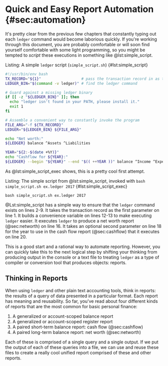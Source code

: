# Quick and Easy Report Automation {#sec:automation}

It's pretty clear from the previous few chapters that constantly typing out
each `ledger` command would become laborious quickly.
If you're working through this document, you are probably comfortable
or will soon find yourself comfortable with some light programming, so you
might be tempted to _script_ these executions in something like
@lst:simple_script.

Listing: A simple `ledger` script (`simple_script.sh`) {#lst:simple_script}

```{.bash pipe="tee simple_script.sh" .numberLines}
#!/usr/bin/env bash
TX_RECORD="${1}"                  # pass the transaction record in as the first arg
LEDGER_BIN="$(command -v ledger)" # find the ledger command

# Guard against a missing ledger binary
if [[ -z "${LEDGER_BIN}" ]]; then
  echo "ledger isn't found in your PATH, please install it."
  exit 1
fi

# Assemble a convenient way to constantly invoke the program
FILE_ARG="-f ${TX_RECORD}"
LEDGER="${LEDGER_BIN} ${FILE_ARG}"

echo "Net worth:"
${LEDGER} balance ^Assets ^Liabilities

YEAR="${2:-$(date +%Y)}"
echo "Cashflow for ${YEAR}:"
${LEDGER} --begin "${YEAR}" --end "$(( ++YEAR ))" balance ^Income ^Expenses
```

As @lst:simple_script_exec shows, this is a pretty cool first attempt.

Listing: The simple script from @lst:simple_script, invoked with `bash simple_script.sh ex.ledger 2017` {#lst:simple_script_exec}

```{pipe="sh"}
bash simple_script.sh ex.ledger 2017
```

@Lst:simple_script has a simple way to ensure that the `ledger` command
exists on lines 2-9.
It takes the transaction record as the first parameter on line 1.
It builds a convenience variable on lines 12-13 to make executing `ledger` easier.
It executes `ledger` to produce a net worth report (@sec:networth) on line 16.
It takes an optional second parameter on line 18 for the year to use in the
cash flow report (@sec:cashflow) that it executes on line 20.

This is a good start and a rational way to automate reporting.
However, you can quickly take this to the next logical step by shifting your
thinking from producing output in the console or a text file to treating
`ledger` as a type of compiler or conversion tool that produces objects:
reports.

## Thinking in Reports

When using `ledger` and other plain text accounting tools, think in reports:
the results of a query of data presented in a particular format.
Each report has meaning and reusability.
So far, you've read about four different kinds of reports that are the most common for basic personal finance:

1. A generalized or account-scoped balance report
2. A generalized or account-scoped register report
3. A paired short-term balance report: cash flow (@sec:cashflow)
4. A paired long-term balance report: net worth (@sec:networth)

Each of these is comprised of a single query and a single output.
If we put the output of each of these queries into a file, we
can use and reuse these files to create a really cool unified report
comprised of these and other reports.

